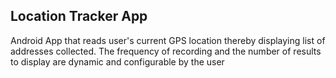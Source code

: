 Location Tracker App
--------------------
Android App that reads user's current GPS location thereby displaying list of addresses collected. The frequency of recording and the number of results to display are dynamic and configurable by the user

